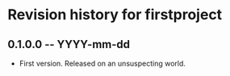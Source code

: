 # Revision history for firstproject

## 0.1.0.0 -- YYYY-mm-dd

* First version. Released on an unsuspecting world.
